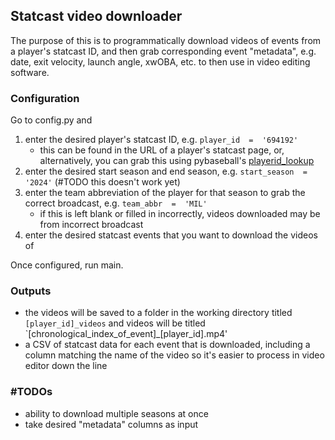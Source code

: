 
## Statcast video downloader

The purpose of this is to programmatically download videos of events from a player's statcast ID, and then grab corresponding event "metadata", e.g. date, exit velocity, launch angle, xwOBA, etc. to then use in video editing software.

### Configuration
 Go to config.py and

1. enter the desired player's statcast ID, e.g. `player_id  =  '694192'` 
	- this can be found in the URL of a player's statcast page, or, alternatively, you can grab this using pybaseball's [playerid_lookup](https://github.com/jldbc/pybaseball/blob/master/docs/playerid_lookup.md)
2. enter the desired start season and end season, e.g. `start_season  =  '2024'` (#TODO this doesn't work yet)
3. enter the team abbreviation of the player for that season to grab the correct broadcast, e.g. `team_abbr  =  'MIL'`
	- if this is left blank or filled in incorrectly, videos downloaded may be from incorrect broadcast
4. enter the desired statcast events that you want to download the videos of

Once configured, run main. 

### Outputs
- the videos will be saved to a folder in the working directory titled `[player_id]_videos` and videos will be titled `[chronological_index_of_event]_[player_id].mp4'
- a CSV of statcast data for each event that is downloaded, including a column matching the name of the video so it's easier to process in video editor down the line

### #TODOs 
- ability to download multiple seasons at once
- take desired "metadata" columns as input
